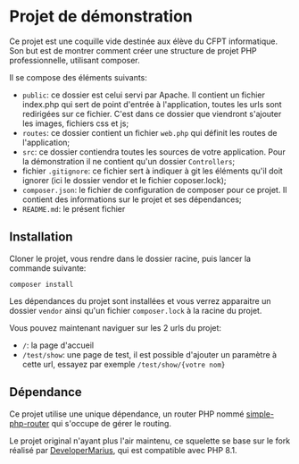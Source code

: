 # Projet de démonstration

Ce projet est une coquille vide destinée aux élève du CFPT informatique. Son but est de montrer comment créer une structure de projet PHP professionnelle, utilisant composer.

Il se compose des éléments suivants:

- ``` public ```: ce dossier est celui servi par Apache. Il contient un fichier index.php qui sert de point d'entrée à l'application, toutes les urls sont redirigées sur ce fichier. C'est dans ce dossier que viendront s'ajouter les images, fichiers css et js;
- ``` routes ```: ce dossier contient un fichier ``` web.php ``` qui définit les routes de l'application;
- ``` src ```: ce dossier contiendra toutes les sources de votre application. Pour la démonstration il ne contient qu'un dossier ``` Controllers ```;
- fichier ``` .gitignore ```: ce fichier sert à indiquer à git les éléments qu'il doit ignorer (ici le dossier vendor et le fichier coposer.lock);
- ``` composer.json ```: le fichier de configuration de composer pour ce projet. Il contient des informations sur le projet et ses dépendances;
- ``` README.md ```: le présent fichier

## Installation

Cloner le projet, vous rendre dans le dossier racine, puis lancer la commande suivante:

```
composer install
```

Les dépendances du projet sont installées et vous verrez apparaitre un dossier ``` vendor ``` ainsi qu'un fichier ``` composer.lock ``` à la racine du projet.

Vous pouvez maintenant naviguer sur les 2 urls du projet:
- ``` / ```: la page d'accueil
- ``` /test/show ```: une page de test, il est possible d'ajouter un paramètre à cette url, essayez par exemple ``` /test/show/{votre nom} ```

## Dépendance

Ce projet utilise une unique dépendance, un router PHP nommé [simple-php-router](https://github.com/skipperbent/simple-php-router) qui s'occupe de gérer le routing.

Le projet original n'ayant plus l'air maintenu, ce squelette se base sur le fork réalisé par [DeveloperMarius](https://github.com/DeveloperMarius/simple-php-router), qui est compatible avec PHP 8.1.